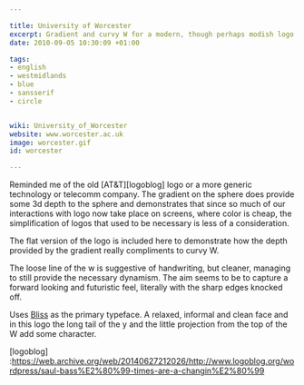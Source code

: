 ```yaml
---

title: University of Worcester
excerpt: Gradient and curvy W for a modern, though perhaps modish logo.
date: 2010-09-05 10:30:09 +01:00

tags:
- english
- westmidlands
- blue
- sansserif
- circle


wiki: University_of_Worcester
website: www.worcester.ac.uk
image: worcester.gif
id: worcester

---
```


Reminded me of the old [AT&T][logoblog] logo or a more generic technology or telecomm company. The gradient on the sphere does provide some 3d depth to the sphere and demonstrates that since so much of our interactions with logo now take place on screens, where color is cheap, the simplification of logos that used to be necessary is less of a consideration.

The flat version of the logo is included here to demonstrate how the depth provided by the gradient really compliments to curvy W.

The loose line of the w is suggestive of handwriting, but cleaner, managing to still provide the necessary dynamism. The aim seems to be to capture a forward looking and futuristic feel, literally with the sharp edges knocked off.

Uses [Bliss](https://typography.net/fonts/bliss) as the primary typeface. A relaxed, informal and clean face and in this logo the long tail of the y and the little projection from the top of the W add some character.


[logoblog] :https://web.archive.org/web/20140627212026/http://www.logoblog.org/wordpress/saul-bass%E2%80%99-times-are-a-changin%E2%80%99

